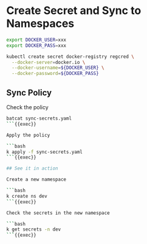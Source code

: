 # Create Secret and Sync to Namespaces

```bash
export DOCKER_USER=xxx
export DOCKER_PASS=xxx

kubectl create secret docker-registry regcred \
  --docker-server=docker.io \
  --docker-username=${DOCKER_USER} \
  --docker-password=${DOCKER_PASS}
```

## Sync Policy

Check the policy

```bash
batcat sync-secrets.yaml
```{{exec}}

Apply the policy

```bash
k apply -f sync-secrets.yaml
```{{exec}}

## See it in action

Create a new namespace

```bash
k create ns dev
```{{exec}}

Check the secrets in the new namespace

```bash
k get secrets -n dev
```{{exec}}
